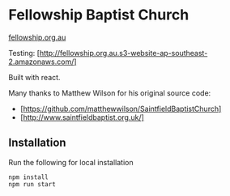 # Fellowship Baptist Church #

[fellowship.org.au](http://fellowship.org.au)

Testing: [http://fellowship.org.au.s3-website-ap-southeast-2.amazonaws.com/]

Built with react.

Many thanks to Matthew Wilson for his original source code:
* [https://github.com/matthewwilson/SaintfieldBaptistChurch]
* [http://www.saintfieldbaptist.org.uk/]

## Installation
Run the following for local installation
```
npm install
npm run start
```
